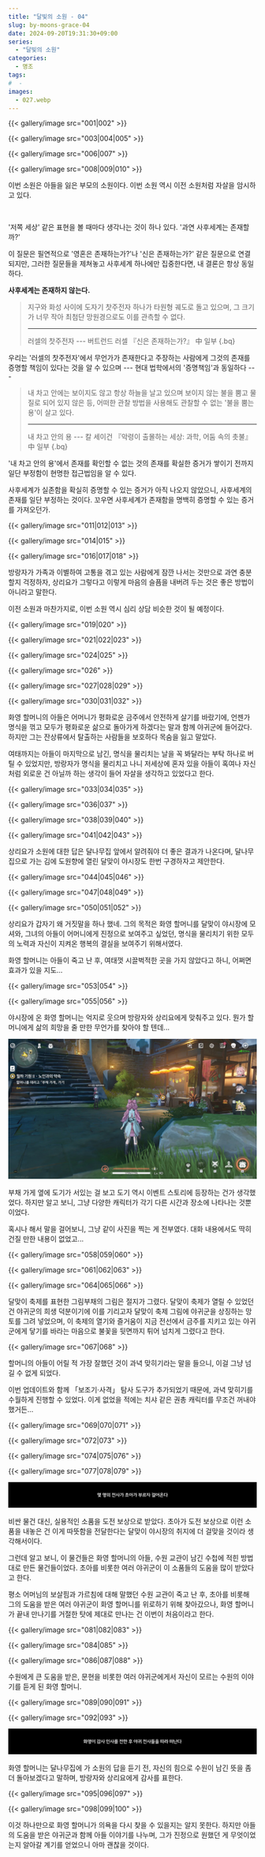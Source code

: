 ```yaml
---
title: "달빛의 소원 - 04"
slug: by-moons-grace-04
date: 2024-09-20T19:31:30+09:00
series:
  - "달빛의 소원"
categories:
  - 명조
tags:
#  - 
images:
  - 027.webp
---
```


{{< gallery/image src="001|002" >}}

{{< gallery/image src="003|004|005" >}}

{{< gallery/image src="006|007" >}}

{{< gallery/image src="008|009|010" >}}

이번 소원은 아들을 잃은 부모의 소원이다. 이번 소원 역시 이전 소원처럼 자살을 암시하고 있다.

&nbsp;

'저쪽 세상' 같은 표현을 볼 때마다 생각나는 것이 하나 있다. '과연 사후세계는 존재할까?'

이 질문은 필연적으로 '영혼은 존재하는가?'나 '신은 존재하는가?' 같은 질문으로 연결되지만, 그러한 질문들을 제쳐놓고 사후세계 하나에만 집중한다면, 내 결론은 항상 동일하다.

**사후세계는 존재하지 않는다.**

> 지구와 화성 사이에 도자기 찻주전자 하나가 타원형 궤도로 돌고 있으며, 그 크기가 너무 작아 최첨단 망원경으로도 이를 관측할 수 없다.
> ***
> 러셀의 찻주전자 --- 버트런드 러셀 『신은 존재하는가?』 中 일부
{.bq}

우리는 '러셀의 찻주전자'에서 무언가가 존재한다고 주장하는 사람에게 그것의 존재를 증명할 책임이 있다는 것을 알 수 있으며 --- 현대 법학에서의 '증명책임'과 동일하다 ---

> 내 차고 안에는 보이지도 않고 항상 하늘을 날고 있으며 보이지 않는 불을 뿜고 물질로 되어 있지 않은 등, 어떠한 관찰 방법을 사용해도 관찰할 수 없는 '불을 뿜는 용'이 살고 있다.
> ***
> 내 차고 안의 용 --- 칼 세이건 『악령이 출몰하는 세상: 과학, 어둠 속의 촛불』 中 일부
{.bq}

'내 차고 안의 용'에서 존재를 확인할 수 없는 것의 존재를 확실한 증거가 쌓이기 전까지 일단 부정함이 현명한 접근법임을 알 수 있다.

사후세계가 실존함을 확실히 증명할 수 있는 증거가 아직 나오지 않았으니, 사후세계의 존재를 일단 부정하는 것이다. 꼬우면 사후세계가 존재함을 명백히 증명할 수 있는 증거를 가져오던가.

{{< gallery/image src="011|012|013" >}}

{{< gallery/image src="014|015" >}}

{{< gallery/image src="016|017|018" >}}

방랑자가 가족과 이별하여 고통을 겪고 있는 사람에게 잠깐 나서는 것만으로 과연 충분할지 걱정하자, 상리요가 그렇다고 이렇게 마음의 슬픔을 내버려 두는 것은 좋은 방법이 아니라고 말한다.

이전 소원과 마찬가지로, 이번 소원 역시 심리 상담 비슷한 것이 될 예정이다.

{{< gallery/image src="019|020" >}}

{{< gallery/image src="021|022|023" >}}

{{< gallery/image src="024|025" >}}

{{< gallery/image src="026" >}}

{{< gallery/image src="027|028|029" >}}

{{< gallery/image src="030|031|032" >}}

화영 할머니의 아들은 어머니가 평화로운 금주에서 안전하게 살기를 바랐기에, 언젠가 명식을 꺾고 모두가 평화로운 삶으로 돌아가게 하겠다는 말과 함께 야귀군에 들어갔다. 하지만 그는 잔상류에서 탈출하는 사람들을 보호하다 목숨을 잃고 말았다.

여태까지는 아들이 마지막으로 남긴, 명식을 물리치는 날을 꼭 봐달라는 부탁 하나로 버틸 수 있었지만, 방랑자가 명식을 물리치고 나니 저세상에 혼자 있을 아들이 혹여나 자신처럼 외로운 건 아닐까 하는 생각이 들어 자살을 생각하고 있었다고 한다.

{{< gallery/image src="033|034|035" >}}

{{< gallery/image src="036|037" >}}

{{< gallery/image src="038|039|040" >}}

{{< gallery/image src="041|042|043" >}}

상리요가 소원에 대한 답은 달나무집 앞에서 알려줘야 더 좋은 결과가 나온다며, 달나무집으로 가는 김에 도원향에 열린 달맞이 야시장도 한번 구경하자고 제안한다.

{{< gallery/image src="044|045|046" >}}

{{< gallery/image src="047|048|049" >}}

{{< gallery/image src="050|051|052" >}}

상리요가 갑자기 왜 거짓말을 하나 했네. 그의 목적은 화영 할머니를 달맞이 야시장에 모셔와, 그녀의 아들이 어머니에게 진정으로 보여주고 싶었던, 명식을 물리치기 위한 모두의 노력과 자신이 지켜온 행복의 결실을 보여주기 위해서였다.

화영 할머니는 아들이 죽고 난 후, 여태껏 시끌벅적한 곳을 가지 않았다고 하니, 어쩌면 효과가 있을 지도...

{{< gallery/image src="053|054" >}}

{{< gallery/image src="055|056" >}}

야시장에 온 화영 할머니는 억지로 웃으며 방랑자와 상리요에게 맞춰주고 있다. 뭔가 할머니에게 삶의 희망을 줄 만한 무언가를 찾아야 할 텐데...

![](057.webp)

부채 가게 옆에 도기가 서있는 걸 보고 도기 역시 이벤트 스토리에 등장하는 건가 생각했었다. 하지만 알고 보니, 그냥 다양한 캐릭터가 각기 다른 시간과 장소에 나타나는 것뿐이었다.

혹시나 해서 말을 걸어보니, 그냥 같이 사진을 찍는 게 전부였다. 대화 내용에서도 딱히 건질 만한 내용이 없었고...

{{< gallery/image src="058|059|060" >}}

{{< gallery/image src="061|062|063" >}}

{{< gallery/image src="064|065|066" >}}

달맞이 축제를 표현한 그림부채의 그림은 절지가 그렸다. 달맞이 축제가 열릴 수 있었던 건 야귀군의 희생 덕분이기에 이를 기리고자 달맞이 축제 그림에 야귀군을 상징하는 망토를 그려 넣었으며, 이 축제의 열기와 즐거움이 지금 전선에서 금주를 지키고 있는 야귀군에게 닿기를 바라는 마음으로 불꽃을 뒷면까지 튀어 넘치게 그렸다고 한다.

{{< gallery/image src="067|068" >}}

할머니의 아들이 어릴 적 가장 잘했던 것이 과녁 맞히기라는 말을 들으니, 이걸 그냥 넘길 수 없게 되었다.

이번 업데이트와 함께 「보조기·사격」 탐사 도구가 추가되었기 때문에, 과녁 맞히기를 수월하게 진행할 수 있었다. 이게 없었을 적에는 치샤 같은 권총 캐릭터를 무조건 꺼내야 했거든...

{{< gallery/image src="069|070|071" >}}

{{< gallery/image src="072|073" >}}

{{< gallery/image src="074|075|076" >}}

{{< gallery/image src="077|078|079" >}}

![](080.webp)

비싼 물건 대신, 실용적인 소품을 도전 보상으로 받았다. 초아가 도전 보상으로 이런 소품을 내놓은 건 이게 따뜻함을 전달한다는 달맞이 야시장의 취지에 더 걸맞을 것이라 생각해서이다.

그런데 알고 보니, 이 물건들은 화영 할머니의 아들, 수원 교관이 남긴 수첩에 적힌 방법대로 만든 물건들이었다. 초아를 비롯한 여러 야귀군이 이 소품들의 도움을 많이 받았다고 한다.

평소 어머님의 보살핌과 가르침에 대해 말했던 수원 교관이 죽고 난 후, 초아를 비롯해 그의 도움을 받은 여러 야귀군이 화영 할머니를 위로하기 위해 찾아갔으나, 화영 할머니가 끝내 만나기를 거절한 탓에 제대로 만나는 건 이번이 처음이라고 한다.

{{< gallery/image src="081|082|083" >}}

{{< gallery/image src="084|085" >}}

{{< gallery/image src="086|087|088" >}}

수원에게 큰 도움을 받은, 문현을 비롯한 여러 야귀군에게서 자신이 모르는 수원의 이야기를 듣게 된 화영 할머니.

{{< gallery/image src="089|090|091" >}}

{{< gallery/image src="092|093" >}}

![](094.webp)

화영 할머니는 달나무집에 가 소원의 답을 듣기 전, 자신의 힘으로 수원이 남긴 뜻을 좀 더 돌아보겠다고 말하며, 방랑자와 상리요에게 감사를 표한다.

{{< gallery/image src="095|096|097" >}}

{{< gallery/image src="098|099|100" >}}

이것 하나만으로 화영 할머니가 의욕을 다시 찾을 수 있을지는 알지 못한다. 하지만 아들의 도움을 받은 야귀군과 함께 아들 이야기를 나누며, 그가 진정으로 원했던 게 무엇이었는지 알아갈 계기를 얻었으니 아마 괜찮을 것이다.
